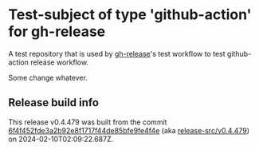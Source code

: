 # Test-subject of type 'github-action' for gh-release

A test repository that is used by [gh-release](https://github.com/kattecon/gh-release)'s test workflow to test github-action release workflow.

Some change whatever.


## Release build info

This release v0.4.479 was built from the commit [6f4f452fde3a2b92e8f1717f44de85bfe9fe4f4e](https://github.com/kattecon/gh-release-test-ga/tree/6f4f452fde3a2b92e8f1717f44de85bfe9fe4f4e) (aka [release-src/v0.4.479](https://github.com/kattecon/gh-release-test-ga/tree/release-src/v0.4.479)) on 2024-02-10T02:09:22.687Z.
        